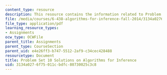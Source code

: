 ```yaml
---
content_type: resource
description: This resource contains the information related to Problem Set 10 Solutions.
file: /media/courses/6-438-algorithms-for-inference-fall-2014/3134a0276f75011cbdfc80730025c3c8_MIT6_438F14_ps10_sol.pdf
file_type: application/pdf
learning_resource_types:
- Assignments
ocw_type: OCWFile
parent_title: Assignments
parent_type: CourseSection
parent_uid: e4e26ff3-b747-5512-2af9-c34cec428488
resourcetype: Document
title: Problem Set 10 Solutions on Algorithms for Inference
uid: 3134a027-6f75-011c-bdfc-80730025c3c8
---
```

